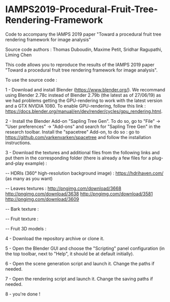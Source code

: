 # IAMPS2019-Procedural-Fruit-Tree-Rendering-Framework

Code to accompany the IAMPS 2019 paper "Toward a procedural fruit tree rendering framework for image analysis"

Source code authors : Thomas Duboudin, Maxime Petit, Sridhar Ragupathi, Liming Chen

This code allows you to reproduce the results of the IAMPS 2019 paper "Toward a procedural fruit tree rendering framework for image analysis".

To use the source code :

1 - Download and install Blender (https://www.blender.org/). We recommand using Blender 2.78c instead of Blender 2.79b (the latest as of 27/06/19) as we had problems getting the GPU-rendering to work with the latest version and a GTX NVIDIA 1080. To enable GPU-rendering, follow this link : https://docs.blender.org/manual/en/dev/render/cycles/gpu_rendering.html.

2 - Install the Blender Add-on "Sapling Tree Gen". To do so, go to "File" -> "User preferences" -> "Add-ons" and search for "Sapling Tree Gen" in the research toolbar. Install the "spacetree" Add-on, to do so : go to https://github.com/varkenvarken/spacetree and follow the installation instructions.

3 - Download the textures and additional files from the following links and put them in the corresponding folder (there is already a few files for a plug-and-play example) :

-- HDRIs (360° high-resolution background image) : https://hdrihaven.com/ (as many as you want)

-- Leaves textures : http://pngimg.com/download/3668
                     http://pngimg.com/download/3638
                     http://pngimg.com/download/3581 
                     http://pngimg.com/download/3609

-- Bark texture : 

-- Fruit texture : 

-- Fruit 3D models : 

4 - Download the repository archive or clone it.

5 - Open the Blender GUI and choose the "Scripting" panel configuration (in the top toolbar, next to "Help", it should be at default initially).

6 - Open the scene generation script and launch it. Change the paths if needed.

7 - Open the rendering script and launch it. Change the saving paths if needed.

8 - you're done !

